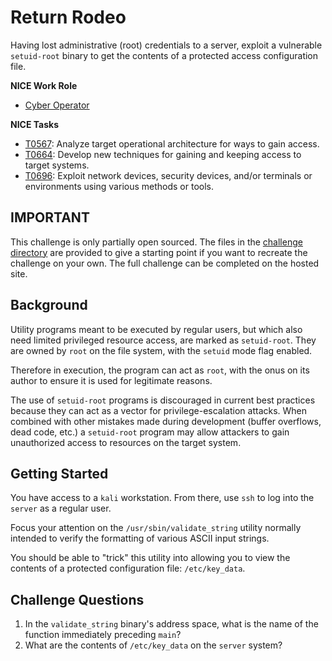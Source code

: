 # Return Rodeo

Having lost administrative (root) credentials to a server, exploit a vulnerable `setuid-root` binary to get the contents of a protected access configuration file.

**NICE Work Role**

- [Cyber Operator](https://niccs.cisa.gov/workforce-development/nice-framework/)

**NICE Tasks**

- [T0567](https://niccs.cisa.gov/workforce-development/nice-framework/): Analyze target operational architecture for ways to gain access.
- [T0664](https://niccs.cisa.gov/workforce-development/nice-framework): Develop new techniques for gaining and keeping access to target systems.
- [T0696](https://niccs.cisa.gov/workforce-development/nice-framework): Exploit network devices, security devices, and/or terminals or environments using various methods or tools.

## IMPORTANT
This challenge is only partially open sourced. The files in the [challenge directory](./challenge) are provided to give a starting point if you want to recreate the challenge on your own. The full challenge can be completed on the hosted site.


## Background

Utility programs meant to be executed by regular users, but which also need limited privileged resource access, are marked as `setuid-root`. They are owned by `root` on the file system, with the `setuid` mode flag enabled.

Therefore in execution, the program can act as `root`, with the onus on its author to ensure it is used for legitimate reasons.

The use of `setuid-root` programs is discouraged in current best practices because they can act as a vector for privilege-escalation attacks. When combined with other mistakes made during development (buffer overflows, dead code, etc.) a `setuid-root` program may allow  attackers to gain unauthorized access to resources on the target system.

## Getting Started

You have access to a `kali` workstation. From there, use `ssh` to log into the `server` as a regular user.

Focus your attention on the `/usr/sbin/validate_string` utility normally intended to verify the formatting of various ASCII input strings.

You should be able to "trick" this utility into allowing you to view the contents of a protected configuration file: `/etc/key_data`.

## Challenge Questions

1. In the `validate_string` binary's address space, what is the name of the function immediately preceding `main`?
2. What are the contents of `/etc/key_data` on the `server` system?
